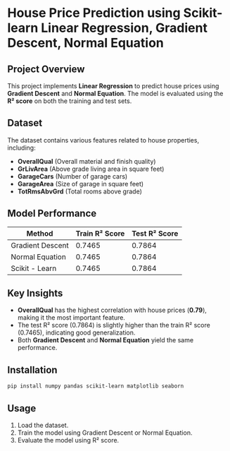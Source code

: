 # House Price Prediction using Scikit-learn Linear Regression, Gradient Descent, Normal Equation

## Project Overview
This project implements **Linear Regression** to predict house prices using **Gradient Descent** and **Normal Equation**. The model is evaluated using the **R² score** on both the training and test sets.

## Dataset
The dataset contains various features related to house properties, including:
- **OverallQual** (Overall material and finish quality)
- **GrLivArea** (Above grade living area in square feet)
- **GarageCars** (Number of garage cars)
- **GarageArea** (Size of garage in square feet)
- **TotRmsAbvGrd** (Total rooms above grade)

## Model Performance
| Method                  | Train R² Score | Test R² Score |
|-------------------------|---------------|--------------|
| Gradient Descent       | 0.7465        | 0.7864       |
| Normal Equation        | 0.7465        | 0.7864       |
| Scikit - Learn        | 0.7465        | 0.7864       |

## Key Insights
- **OverallQual** has the highest correlation with house prices (**0.79**), making it the most important feature.
- The test R² score (0.7864) is slightly higher than the train R² score (0.7465), indicating good generalization.
- Both **Gradient Descent** and **Normal Equation** yield the same performance.

## Installation
```sh
pip install numpy pandas scikit-learn matplotlib seaborn
```

## Usage
1. Load the dataset.
2. Train the model using Gradient Descent or Normal Equation.
3. Evaluate the model using R² score.

